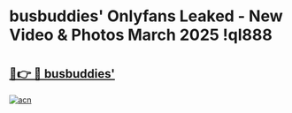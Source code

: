# busbuddies' Onlyfans Leaked - New Video & Photos March 2025 !ql888

# <h2><a href="https://7rkvbw.iuczelnia.edu.pl?title=busbuddies'&ref=ql888">🔗👉 🔴 busbuddies'</a></h2>

[![acn](https://github.com/user-attachments/assets/0f9c940e-d8b0-45ae-aac7-cd30a18b3e1c)](https://7rkvbw.iuczelnia.edu.pl?title=busbuddies'&ref=ql888)

